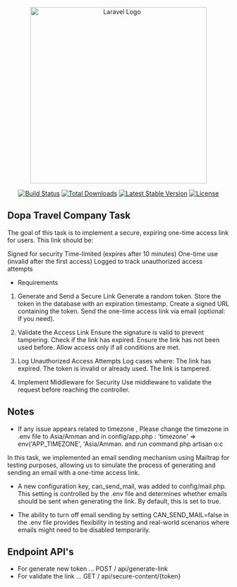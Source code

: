 <p align="center"><a href="https://laravel.com" target="_blank"><img src="https://raw.githubusercontent.com/laravel/art/master/logo-lockup/5%20SVG/2%20CMYK/1%20Full%20Color/laravel-logolockup-cmyk-red.svg" width="400" alt="Laravel Logo"></a></p>

<p align="center">
<a href="https://github.com/laravel/framework/actions"><img src="https://github.com/laravel/framework/workflows/tests/badge.svg" alt="Build Status"></a>
<a href="https://packagist.org/packages/laravel/framework"><img src="https://img.shields.io/packagist/dt/laravel/framework" alt="Total Downloads"></a>
<a href="https://packagist.org/packages/laravel/framework"><img src="https://img.shields.io/packagist/v/laravel/framework" alt="Latest Stable Version"></a>
<a href="https://packagist.org/packages/laravel/framework"><img src="https://img.shields.io/packagist/l/laravel/framework" alt="License"></a>
</p>

## Dopa Travel Company Task

The goal of this task is to implement a secure, expiring one-time access link for users. This link should be:

Signed for security
Time-limited (expires after 10 minutes)
One-time use (invalid after the first access)
Logged to track unauthorized access attempts

- Requirements
1. Generate and Send a Secure Link
   Generate a random token.
   Store the token in the database with an expiration timestamp.
   Create a signed URL containing the token.
   Send the one-time access link via email (optional: if you need).


2. Validate the Access Link
       Ensure the signature is valid to prevent tampering.
       Check if the link has expired.
       Ensure the link has not been used before.
       Allow access only if all conditions are met.


3. Log Unauthorized Access Attempts
   Log cases where:
   The link has expired.
   The token is invalid or already used.
   The link is tampered.


4. Implement Middleware for Security
   Use middleware to validate the request before reaching the controller.

## Notes
- If any issue appears related to timezone , Please change the timezone in .env file to Asia/Amman
and in  config/app.php :
'timezone' => env('APP_TIMEZONE', 'Asia/Amman.
and run command php artisan o:c 

In this task, we implemented an email sending mechanism using Mailtrap for testing purposes, allowing us to simulate the process of generating and sending an email with a one-time access link.

- A new configuration key, can_send_mail, was added to config/mail.php. This setting is controlled by the .env file and determines whether emails should be sent when generating the link. By default, this is set to true.


- The ability to turn off email sending by setting CAN_SEND_MAIL=false in the .env file provides flexibility in testing and real-world scenarios where emails might need to be disabled temporarily.

## Endpoint API's

- For generate new token ... POST / api/generate-link
- For validate the link ... GET / api/secure-content/{token}
